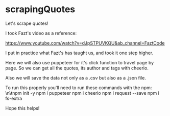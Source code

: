 # scrapingQuotes
Let's scrape quotes!

I took Fazt's video as a reference:

https://www.youtube.com/watch?v=dJpSTPUVKQU&ab_channel=FaztCode

I put in practice what Fazt's has taught us, and took it one step higher.

Here we will also use puppeteer for it's click function to travel page by page.
So we can get all the quotes, its author and tags with cheerio.

Also we will save the data not only as a .csv but also as a .json file.

To run this properly you'll need to run these commands with the npm:
    \n\tnpm init -y
    npm i puppeteer
    npm i cheerio
    npm i request --save
    npm i fs-extra

Hope this helps!
